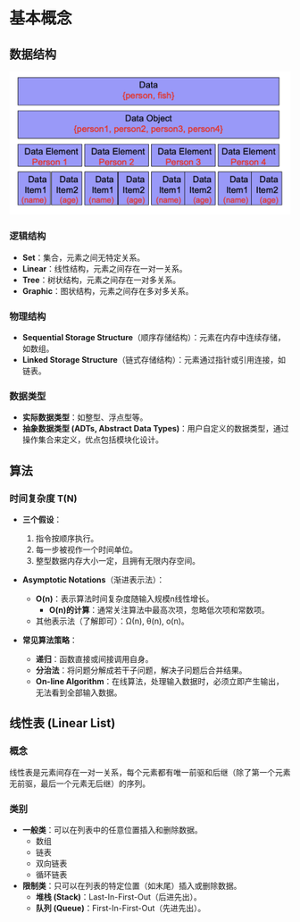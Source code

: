# 基本概念  
  
## 数据结构
  ![](https://github.com/xinyi1227/Data-Structure2024/blob/main/image/32528deb12773601c2a8e683106948a9ee84b021098fd4d18f4e9fa66b0dbe0d.png)
  
### 逻辑结构  
- **Set**：集合，元素之间无特定关系。  
- **Linear**：线性结构，元素之间存在一对一关系。  
- **Tree**：树状结构，元素之间存在一对多关系。  
- **Graphic**：图状结构，元素之间存在多对多关系。  
  
### 物理结构  
- **Sequential Storage Structure**（顺序存储结构）：元素在内存中连续存储，如数组。  
- **Linked Storage Structure**（链式存储结构）：元素通过指针或引用连接，如链表。  
  
### 数据类型  
- **实际数据类型**：如整型、浮点型等。  
- **抽象数据类型 (ADTs, Abstract Data Types)**：用户自定义的数据类型，通过操作集合来定义，优点包括模块化设计。  
  
## 算法  
  
### 时间复杂度 T(N)  
- **三个假设**：  
  1. 指令按顺序执行。  
  2. 每一步被视作一个时间单位。  
  3. 整型数据内存大小一定，且拥有无限内存空间。  
  
- **Asymptotic Notations**（渐进表示法）：  
  - **O(n)**：表示算法时间复杂度随输入规模n线性增长。  
    - **O(n)的计算**：通常关注算法中最高次项，忽略低次项和常数项。  
  - 其他表示法（了解即可）：Ω(n), θ(n), o(n)。  
  
- **常见算法策略**：  
  - **递归**：函数直接或间接调用自身。  
  - **分治法**：将问题分解成若干子问题，解决子问题后合并结果。  
  - **On-line Algorithm**：在线算法，处理输入数据时，必须立即产生输出，无法看到全部输入数据。  
  
## 线性表 (Linear List)  
  
### 概念  
线性表是元素间存在一对一关系，每个元素都有唯一前驱和后继（除了第一个元素无前驱，最后一个元素无后继）的序列。  
  
### 类别  
- **一般类**：可以在列表中的任意位置插入和删除数据。  
  - 数组  
  - 链表  
  - 双向链表  
  - 循环链表  
- **限制类**：只可以在列表的特定位置（如末尾）插入或删除数据。  
  - **堆栈 (Stack)**：Last-In-First-Out（后进先出）。  
  - **队列 (Queue)**：First-In-First-Out（先进先出）。
